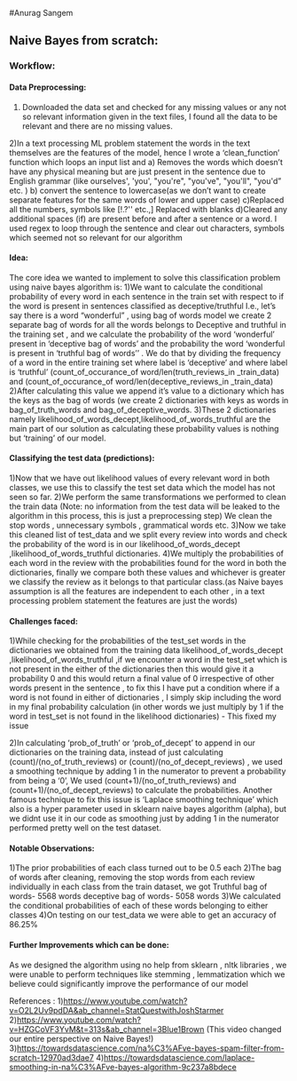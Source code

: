 #Anurag Sangem

## Naive Bayes from scratch:

### Workflow:

#### Data Preprocessing:
1) Downloaded the data set and checked for any missing values or any not so relevant information given in the text files, I found all the data to be relevant and there are no missing values.

2)In a text processing ML problem statement the words in the text themselves are the features of the model, hence I wrote a ‘clean_function’ function which loops an input list and 
a) Removes the words which doesn’t have any physical meaning but are just present in the sentence due to English grammar (like ourselves', 'you', "you're", "you've", "you'll", "you'd” etc. ) 
b) convert the sentence to lowercase(as we don’t want to create separate features for the same words of lower and upper case)
c)Replaced all the numbers, symbols like [!.?'' etc.,] Replaced with blanks
d)Cleared any additional spaces (if) are present before and after a sentence or a word.
I used regex to loop through the sentence and clear out characters, symbols which seemed not so relevant for our algorithm

#### Idea:
The core idea we wanted to implement to solve this classification problem using naive bayes algorithm is: 
1)We want to calculate the conditional probability of every word in each sentence in the train set with respect to if the word is present in sentences classified as deceptive/truthful
I.e., let’s say there is a word “wonderful” , using bag of words model we create 2 separate bag of words for all the words belongs to Deceptive and truthful in the training set , and we calculate the probability of the word ‘wonderful’ present in ‘deceptive bag of words’ and the probability the word ‘wonderful is present in ‘truthful bag of words’’ .
We do that by dividing the frequency of a word in the entire training set where label is ‘deceptive’ and where label is ‘truthful’
(count_of_occurance_of word/len(truth_reviews_in _train_data) and 
(count_of_occurance_of word/len(deceptive_reviews_in _train_data)
2)After calculating this value we append it’s value to a dictionary which has the keys as the bag of words (we create 2 dictionaries with keys as words in bag_of_truth_words and bag_of_deceptive_words.
3)These 2 dictionaries namely likelihood_of_words_decept,likelihood_of_words_truthful
are the main part of our solution as calculating these probability values is nothing but ‘training’ of our model.

#### Classifying the test data (predictions):
1)Now that we have out likelihood values of every relevant word in both classes, we use this to classify the test set data which the model has not seen so far.
2)We perform the same transformations we performed to clean the train data (Note: no information from the test data will be leaked to the algorithm in this process, this is just a preprocessing step) We clean the stop words , unnecessary symbols , grammatical words etc. 
3)Now we take this cleaned list of test_data and we split every review into words and check the probability of the word is in our likelihood_of_words_decept ,likelihood_of_words_truthful dictionaries.
4)We multiply the probabilities of each word in the review with the probabilities found for the word in both the dictionaries, finally we compare both these values and whichever is greater we classify the review as it belongs to that particular class.(as Naive bayes assumption is all the features are independent to each other , in a text processing problem statement the features are just the words)

#### Challenges faced:
1)While checking for the probabilities of the test_set words in the dictionaries we obtained from the training data likelihood_of_words_decept ,likelihood_of_words_truthful ,if we encounter a word in the test_set which is not present in the either of the dictionaries then this would give it a probability 0 and this would return a final value of 0 irrespective of other words present in the sentence , to fix this I have put a condition where if a word is not found in either of dictionaries , I simply skip including the word in my final probability calculation (in other words we just multiply by 1 if the word in test_set is not found in the likelihood dictionaries) - This fixed my issue 

2)In calculating ‘prob_of_truth’ or ‘prob_of_decept’ to append in our dictionaries on the training data, instead of just calculating (count)/(no_of_truth_reviews) or (count)/(no_of_decept_reviews) , we used a smoothing technique by adding 1 in the numerator to prevent a probability from being a ‘0’,
We used (count+1)/(no_of_truth_reviews) and (count+1)/(no_of_decept_reviews) to calculate the probabilities.
Another famous technique to fix this issue is ‘Laplace smoothing technique’ which also is a hyper parameter used in sklearn naive bayes algorithm (alpha), but we didnt use it in our code as smoothing just by adding 1 in the numerator performed pretty well on the test dataset.

#### Notable Observations:
1)The prior probabilities of each class turned out to be 0.5 each 
2)The bag of words after cleaning, removing the stop words from each review individually in each class from the train dataset, we got 
Truthful bag of words- 5568 words
deceptive bag of words- 5058 words
3)We calculated the conditional probabilities of each of these words belonging to either classes
4)On testing on our test_data we were able to get an accuracy of 86.25%



#### Further Improvements which can be done: 
As we designed the algorithm using no help from sklearn , nltk libraries , we were unable to perform techniques like stemming , lemmatization which we believe could significantly improve the performance of our model


References : 
1)https://www.youtube.com/watch?v=O2L2Uv9pdDA&ab_channel=StatQuestwithJoshStarmer
2)https://www.youtube.com/watch?v=HZGCoVF3YvM&t=313s&ab_channel=3Blue1Brown (This video changed our entire perspective on Naive Bayes!)
3)https://towardsdatascience.com/na%C3%AFve-bayes-spam-filter-from-scratch-12970ad3dae7
4)https://towardsdatascience.com/laplace-smoothing-in-na%C3%AFve-bayes-algorithm-9c237a8bdece



